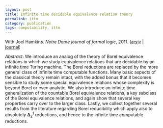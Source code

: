 ```yaml
---
layout: post
title: Infinite time decidable equivalence relation theory
permalink: ittm
category: publication
tags: computability, ittm
---
```


With Joel Hamkins. *Notre Dame journal of formal logic*, 2011.  ([ar&chi;iv](http://arxiv.org/abs/0910.4616) \| [journal](http://dx.doi.org/10.1215/00294527-1306199))<!--more-->

*Abstract*: We introduce an analog of the theory of Borel equivalence relations in which we study equivalence relations that are decidable by an infinite time Turing machine. The Borel reductions are replaced by the more general class of infinite time computable functions.  Many basic aspects of the classical theory remain intact, with the added bonus that it becomes sensible to study some special equivalence relations whose complexity is beyond Borel or even analytic.  We also introduce an infinite time generalization of the countable Borel equivalence relations, a key subclass of the Borel equivalence relations, and again show that several key properties carry over to the larger class.  Lastly, we collect together several results from the literature regarding Borel reducibility which apply also to absolutely $\mathbf{\Delta}^1_2$ reductions, and hence to the infinite time computable reductions.
